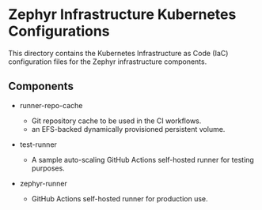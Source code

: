 # Zephyr Infrastructure Kubernetes Configurations

This directory contains the Kubernetes Infrastructure as Code (IaC)
configuration files for the Zephyr infrastructure components.

## Components

* runner-repo-cache

    * Git repository cache to be used in the CI workflows.
    * an EFS-backed dynamically provisioned persistent volume.

* test-runner

    * A sample auto-scaling GitHub Actions self-hosted runner for testing purposes.

* zephyr-runner

    * GitHub Actions self-hosted runner for production use.
